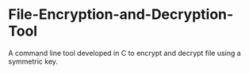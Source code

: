 # File-Encryption-and-Decryption-Tool
A command line tool developed in C to encrypt and decrypt file using a symmetric key.
